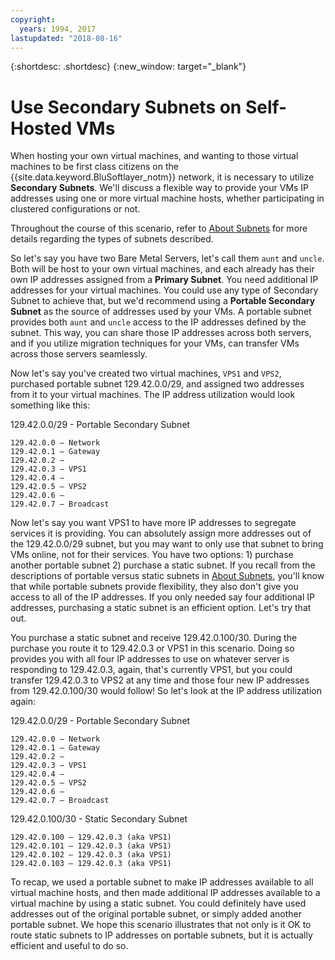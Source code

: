 ```yaml
---
copyright:
  years: 1994, 2017
lastupdated: "2018-08-16"
---
```

{:shortdesc: .shortdesc}
{:new_window: target="_blank"}

# Use Secondary Subnets on Self-Hosted VMs

When hosting your own virtual machines, and wanting to those virtual machines to
be first class citizens on the {{site.data.keyword.BluSoftlayer_notm}} network,
it is necessary to utilize **Secondary Subnets**. We'll discuss a flexible way
to provide your VMs IP addresses using one or more virtual machine hosts, whether
participating in clustered configurations or not.

Throughout the course of this scenario, refer to [About Subnets](about.html) for
more details regarding the types of subnets described.

So let's say you have two Bare Metal Servers, let's call them `aunt` and
`uncle`. Both will be host to your own virtual machines, and each already has
their own IP addresses assigned from a **Primary Subnet**. You need additional
IP addresses for your virtual machines. You could use any type of Secondary
Subnet to achieve that, but we'd recommend using a **Portable Secondary Subnet**
as the source of addresses used by your VMs. A portable subnet provides both
`aunt` and `uncle` access to the IP addresses defined by the subnet. This way,
you can share those IP addresses across both servers, and if you utilize
migration techniques for your VMs, can transfer VMs across those servers
seamlessly.

Now let's say you've created two virtual machines, `VPS1` and `VPS2`, purchased
portable subnet 129.42.0.0/29, and assigned two addresses from it to your
virtual machines. The IP address utilization would look something like this:

129.42.0.0/29 - Portable Secondary Subnet
```
129.42.0.0 – Network
129.42.0.1 – Gateway
129.42.0.2 –
129.42.0.3 – VPS1
129.42.0.4 –
129.42.0.5 – VPS2
129.42.0.6 –
129.42.0.7 – Broadcast
```

Now let's say you want VPS1 to have more IP addresses to segregate services it
is providing. You can absolutely assign more addresses out of the 129.42.0.0/29
subnet, but you may want to only use that subnet to bring VMs online, not for
their services. You have two options: 1) purchase another portable subnet 2)
purchase a static subnet. If you recall from the descriptions of portable versus
static subnets in [About Subnets](about.html), you'll know that while portable
subnets provide flexibility, they also don't give you access to all of the IP
addresses. If you only needed say four additional IP addresses, purchasing a
static subnet is an efficient option. Let's try that out.

You purchase a static subnet and receive 129.42.0.100/30. During the purchase
you route it to 129.42.0.3 or VPS1 in this scenario. Doing so provides you with
all four IP addresses to use on whatever server is responding to 129.42.0.3,
again, that's currently VPS1, but you could transfer 129.42.0.3 to VPS2 at any
time and those four new IP addresses from 129.42.0.100/30 would follow! So let's
look at the IP address utilization again:

129.42.0.0/29 - Portable Secondary Subnet
```
129.42.0.0 – Network
129.42.0.1 – Gateway
129.42.0.2 –
129.42.0.3 – VPS1
129.42.0.4 –
129.42.0.5 – VPS2
129.42.0.6 –
129.42.0.7 – Broadcast
```

129.42.0.100/30 - Static Secondary Subnet
```
129.42.0.100 – 129.42.0.3 (aka VPS1)
129.42.0.101 – 129.42.0.3 (aka VPS1)
129.42.0.102 – 129.42.0.3 (aka VPS1)
129.42.0.103 – 129.42.0.3 (aka VPS1)
```

To recap, we used a portable subnet to make IP addresses available to all
virtual machine hosts, and then made additional IP addresses available to a
virtual machine by using a static subnet. You could definitely have used
addresses out of the original portable subnet, or simply added another portable
subnet. We hope this scenario illustrates that not only is it OK to route static
subnets to IP addresses on portable subnets, but it is actually efficient and
useful to do so.
